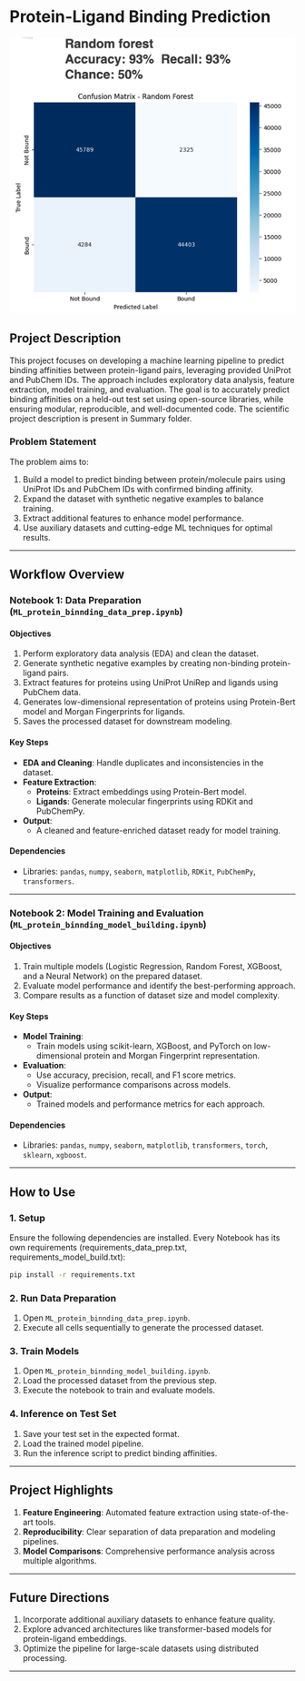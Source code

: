 
# **Protein-Ligand Binding Prediction**

![](/images/RF_image.png)

## **Project Description**
This project focuses on developing a machine learning pipeline to predict binding affinities between protein-ligand pairs, leveraging provided UniProt and PubChem IDs. The approach includes exploratory data analysis, feature extraction, model training, and evaluation. The goal is to accurately predict binding affinities on a held-out test set using open-source libraries, while ensuring modular, reproducible, and well-documented code. The scientific project description is present in Summary folder.

### **Problem Statement**
The problem aims to:
1. Build a model to predict binding between protein/molecule pairs using UniProt IDs and PubChem IDs with confirmed binding affinity.
2. Expand the dataset with synthetic negative examples to balance training.
3. Extract additional features to enhance model performance.
4. Use auxiliary datasets and cutting-edge ML techniques for optimal results.

---

## **Workflow Overview**

### **Notebook 1: Data Preparation (`ML_protein_binnding_data_prep.ipynb`)**

#### **Objectives**
1. Perform exploratory data analysis (EDA) and clean the dataset.
2. Generate synthetic negative examples by creating non-binding protein-ligand pairs.
3. Extract features for proteins using UniProt UniRep and ligands using PubChem data.
4. Generates low-dimensional representation of proteins using Protein-Bert model and Morgan Fingerprints for ligands.
5. Saves the processed dataset for downstream modeling.

#### **Key Steps**
- **EDA and Cleaning**: Handle duplicates and inconsistencies in the dataset.
- **Feature Extraction**:
  - **Proteins**: Extract embeddings using Protein-Bert model.
  - **Ligands**: Generate molecular fingerprints using RDKit and PubChemPy.
- **Output**:
  - A cleaned and feature-enriched dataset ready for model training.

#### **Dependencies**
- Libraries: `pandas`, `numpy`, `seaborn`, `matplotlib`, `RDKit`, `PubChemPy`, `transformers`.

---

### **Notebook 2: Model Training and Evaluation (`ML_protein_binnding_model_building.ipynb`)**

#### **Objectives**
1. Train multiple models (Logistic Regression, Random Forest, XGBoost, and a Neural Network) on the prepared dataset.
2. Evaluate model performance and identify the best-performing approach.
3. Compare results as a function of dataset size and model complexity.

#### **Key Steps**
- **Model Training**:
  - Train models using scikit-learn, XGBoost, and PyTorch on low-dimensional protein and Morgan Fingerprint representation.
- **Evaluation**:
  - Use accuracy, precision, recall, and F1 score metrics.
  - Visualize performance comparisons across models.
- **Output**:
  - Trained models and performance metrics for each approach.

#### **Dependencies**
- Libraries: `pandas`, `numpy`, `seaborn`, `matplotlib`, `transformers`, `torch`, `sklearn`, `xgboost`.

---

## **How to Use**

### **1. Setup**
Ensure the following dependencies are installed. Every Notebook has its own requirements (requirements_data_prep.txt, requirements_model_build.txt):
```bash
pip install -r requirements.txt
```

### **2. Run Data Preparation**
1. Open `ML_protein_binnding_data_prep.ipynb`.
2. Execute all cells sequentially to generate the processed dataset.

### **3. Train Models**
1. Open `ML_protein_binnding_model_building.ipynb`.
2. Load the processed dataset from the previous step.
3. Execute the notebook to train and evaluate models.

### **4. Inference on Test Set**
1. Save your test set in the expected format.
2. Load the trained model pipeline.
3. Run the inference script to predict binding affinities.

---

## **Project Highlights**
1. **Feature Engineering**: Automated feature extraction using state-of-the-art tools.
2. **Reproducibility**: Clear separation of data preparation and modeling pipelines.
3. **Model Comparisons**: Comprehensive performance analysis across multiple algorithms.

---

## **Future Directions**
1. Incorporate additional auxiliary datasets to enhance feature quality.
2. Explore advanced architectures like transformer-based models for protein-ligand embeddings.
3. Optimize the pipeline for large-scale datasets using distributed processing.

---
